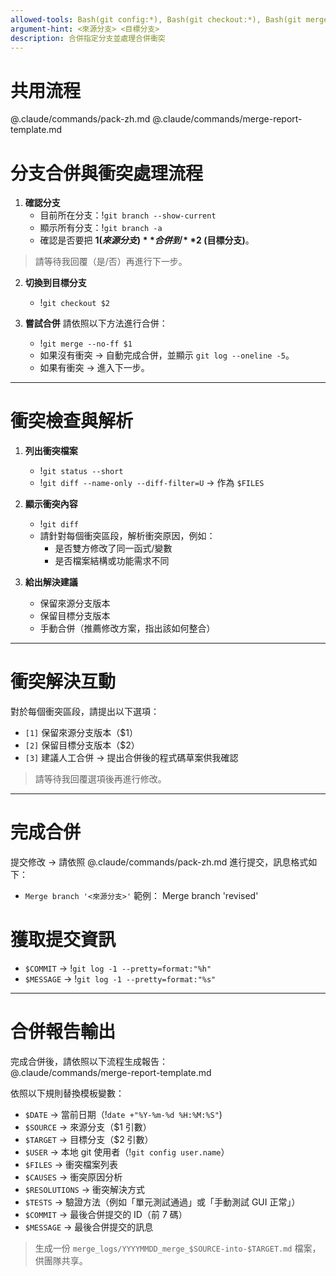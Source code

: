 ```yaml
---
allowed-tools: Bash(git config:*), Bash(git checkout:*), Bash(git merge:*), Bash(git status:*), Bash(git diff:*), Bash(git add:*), Bash(git commit:*), Bash(git log:*), Read, Edit
argument-hint: <來源分支> <目標分支>
description: 合併指定分支並處理合併衝突
---
```


# 共用流程
@.claude/commands/pack-zh.md
@.claude/commands/merge-report-template.md

# 分支合併與衝突處理流程

1. **確認分支**  
   - 目前所在分支：!`git branch --show-current`  
   - 顯示所有分支：!`git branch -a`  
   - 確認是否要把 **$1 (來源分支)** 合併到 **$2 (目標分支)**。  

> 請等待我回覆（是/否）再進行下一步。

2. **切換到目標分支**  
   - !`git checkout $2`  

3. **嘗試合併**
   請依照以下方法進行合併：  
   - !`git merge --no-ff $1`  
   - 如果沒有衝突 → 自動完成合併，並顯示 `git log --oneline -5`。  
   - 如果有衝突 → 進入下一步。  

---

# 衝突檢查與解析

1. **列出衝突檔案**  
   - !`git status --short`  
   - !`git diff --name-only --diff-filter=U` → 作為 `$FILES`  

2. **顯示衝突內容**  
   - !`git diff`  
   - 請針對每個衝突區段，解析衝突原因，例如：  
     - 是否雙方修改了同一函式/變數  
     - 是否檔案結構或功能需求不同  

3. **給出解決建議**  
   - 保留來源分支版本  
   - 保留目標分支版本  
   - 手動合併（推薦修改方案，指出該如何整合）  

---

# 衝突解決互動
對於每個衝突區段，請提出以下選項：  
- `[1]` 保留來源分支版本（$1）  
- `[2]` 保留目標分支版本（$2）  
- `[3]` 建議人工合併 → 提出合併後的程式碼草案供我確認  

> 請等待我回覆選項後再進行修改。  

---

# 完成合併
提交修改 → 請依照 @.claude/commands/pack-zh.md 進行提交，訊息格式如下：
- `Merge branch '<來源分支>'`
範例： Merge branch 'revised'

# 獲取提交資訊
- `$COMMIT` → !`git log -1 --pretty=format:"%h"`  
- `$MESSAGE` → !`git log -1 --pretty=format:"%s"`

---
# 合併報告輸出

完成合併後，請依照以下流程生成報告：  
@.claude/commands/merge-report-template.md  

依照以下規則替換模板變數：  
- `$DATE` → 當前日期（!`date +"%Y-%m-%d %H:%M:%S"`)  
- `$SOURCE` → 來源分支（$1 引數）  
- `$TARGET` → 目標分支（$2 引數）  
- `$USER` → 本地 git 使用者（!`git config user.name`）  
- `$FILES` → 衝突檔案列表  
- `$CAUSES` → 衝突原因分析  
- `$RESOLUTIONS` → 衝突解決方式  
- `$TESTS` → 驗證方法（例如「單元測試通過」或「手動測試 GUI 正常」）  
- `$COMMIT` → 最後合併提交的 ID（前 7 碼）  
- `$MESSAGE` → 最後合併提交的訊息  

> 生成一份 `merge_logs/YYYYMMDD_merge_$SOURCE-into-$TARGET.md` 檔案，供團隊共享。


